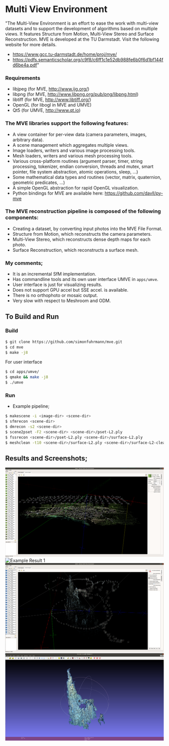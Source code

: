 # Multi View Environment

"The Multi-View Environment is an effort to ease the work with multi-view datasets and to support the development of algorithms based on multiple views. It features Structure from Motion, Multi-View Stereo and Surface Reconstruction. MVE is developed at the TU Darmstadt. Visit the following website for more details.
- https://www.gcc.tu-darmstadt.de/home/proj/mve/
- https://pdfs.semanticscholar.org/c9f8/c6ff1c1e52db988fe6b0f6d1bf144fd6be4a.pdf"

### Requirements
- libjpeg (for MVE, http://www.ijg.org/)
- libpng (for MVE, http://www.libpng.org/pub/png/libpng.html)
- libtiff (for MVE, http://www.libtiff.org/)
- OpenGL (for libogl in MVE and UMVE)
- Qt5 (for UMVE, http://www.qt.io)

### The MVE libraries support the following features:
- A view container for per-view data (camera parameters, images, arbitrary data).
- A scene management which aggregates multiple views.
- Image loaders, writers and various image processing tools.
- Mesh loaders, writers and various mesh processing tools.
- Various cross-platform routines (argument parser, timer, string processing, tokenizer, endian conversion, threads and mutex, smart pointer, file system abstraction, atomic operations, sleep, …)
- Some mathematical data types and routines (vector, matrix, quaternion, geometric predicates, …)
- A simple OpenGL abstraction for rapid OpenGL visualization.
- Python bindings for MVE are available here: https://github.com/davll/py-mve

### The MVE reconstruction pipeline is composed of the following components:
- Creating a dataset, by converting input photos into the MVE File Format.
- Structure from Motion, which reconstructs the camera parameters.
- Multi-View Stereo, which reconstructs dense depth maps for each photo.
- Surface Reconstruction, which reconstructs a surface mesh.

### My comments;
- It is an incremental SfM implementation.
- Has commandline tools and its own user interface UMVE in `apps/umve`.
- User interface is just for visualizing results. 
- Does not support GPU accel but SSE accel. is available. 
- There is no orthophoto or mosaic output.
- Very slow with respect to Meshroom and ODM.

## To Build and Run

### Build
```bash
$ git clone https://github.com/simonfuhrmann/mve.git
$ cd mve
$ make -j8
```

For user interface 

```bash
$ cd apps/umve/
$ qmake && make -j8
$ ./umve
```

### Run

- Example pipeline;

```bash
$ makescene -i <image-dir> <scene-dir>
$ sfmrecon <scene-dir>
$ dmrecon -s2 <scene-dir>
$ scene2pset -F2 <scene-dir> <scene-dir>/pset-L2.ply
$ fssrecon <scene-dir>/pset-L2.ply <scene-dir>/surface-L2.ply
$ meshclean -t10 <scene-dir>/surface-L2.ply <scene-dir>/surface-L2-clean.ply
```


## Results and Screenshots;
![UmveScreenshot.png](UmveScreenshot.png)
![Example Result 1](mve.png)
![smoker_umve.png](smoker_umve.png)
![mve_after_clean_result_smoker.png](mve_after_clean_result_smoker.png)
